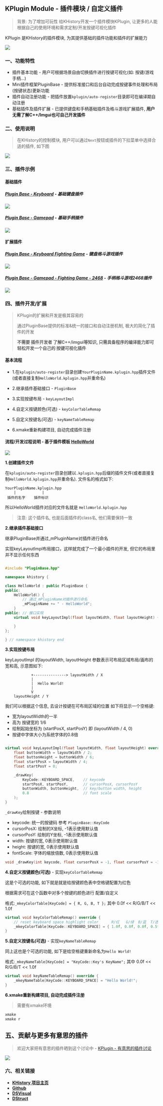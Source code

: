## KPlugin Module - 插件模块 / 自定义插件

> 背景: 为了增加可玩性 给KHistory开发一个插件模快KPlugin, 让更多的人能根据自己的使用环境和需求定制/开发按键可视化插件

KPlugin 是KHistory的插件模块, 为其提供基础的插件功能和插件的扩展能力

![](../docs/imgs/khistory.demo.png)

### 一、功能特性
- 插件基本功能 - 用户可根据场景自由切换插件进行按键可视化(如: 按键/游戏手柄...)
- Mini插件框架PluginBase -  提供标准接口和后台自动完成按键事件处理和布局(按键状态)更新功能
- 插件自动注册功能 - 把插件放置`kplugin/auto-register`目录即可在编译期自动注册
- 基础插件及插件扩展 - 已提供键盘和手柄基础插件及格斗游戏扩展插件, **用户无需了解C++/Imgui也可自己开发插件**


### 二、使用说明

> 在KHistory的控制模块, 用户可以通过`Next`按钮或插件的下拉菜单中选择合适的插件, 如下图

![](../docs/imgs/plugin-control.png)

### 三、插件示例

#### 基础插件

##### [Plugin Base - Keyboard](Keyboard.kplugin.hpp) - 基础键盘插件
![](../docs/imgs/Keyboard.kplugin.png)

##### [Plugin Base - Gamepad](Gamepad.kplugin.hpp) - 基础手柄插件
![](../docs/imgs/Gamepad.kplugin.png)

#### 扩展插件

##### [Plugin Base - Keyboard Fighting Game](auto-register/KeyboardFightingGame.kplugin.hpp) - 键盘格斗游戏插件
![](../docs/imgs/KeyboardFightingGame.kplugin.png)

##### [Plugin Base - Gamepad - Fighting Game - 2468](auto-register/GamepadFightingGame2468.kplugin.hpp) - 手柄格斗游戏2468插件
![](../docs/imgs/GamepadFightingGame2468.kplugin.png)


### 四、插件开发/扩展

> KPlugin的扩展和开发是极其容易的
>
> 通过PluginBase提供的标准&统一的接口和自动注册机制, 极大的简化了插件的开发
>
> **不需要 插件开发者 了解C++/imgui等知识, 只需具备程序的编译能力即可轻松开发一个自己的 按键可视化插件**


#### 基本流程
- 1.在`kplugin/auto-register`目录创建`YourPluginName.kplugin.hpp`插件文件(或者直接复制`HelloWorld.kplugin.hpp`并重命名)

- 2.继承插件基础接口 - `PluginBase`

- 3.实现按键布局 - `keyLayoutImpl`

- 4.自定义按键颜色(可选) - `keyColorTableRemap`

- 5.自定义按键名(可选) - `keyNameTableRemap`

- 6.xmake重新构建项目, 自动完成插件注册

#### 流程/开发过程说明 - 基于插件模板 [HelloWorld](auto-register/HelloWorld.kplugin.hpp)

![](../docs/imgs/HelloWorld.kplugin.png)

**1.创建插件文件**

在`kplugin/auto-register`目录创建以`.kplugin.hpp`后缀的插件文件(或者直接复制`HelloWorld.kplugin.hpp`并重命名). 文件名的格式如下:

```
YourPluginName.kplugin.hpp
    |            |
 插件的名字    插件标识
```
所以HelloWorld插件对应的文件名就是 `HelloWorld.kplugin.hpp`

> 注意: 这个插件名, 也是后面插件的class名, 他们需要保持一致

**2.继承插件基础接口**

继承PluginBase并通过_mPluginName对插件进行命名

实现keyLayoutImpl布局接口，这样就完成了一个最小插件的开发, 但它的布局里并不显示任何东西

```cpp

#include "PluginBase.hpp"

namespace khistory {

class HelloWorld : public PluginBase {
public:
    HelloWorld() {
        // 通过_mPluginName对插件进行命名
        _mPluginName += " - HelloWorld";
    }
public: // 接口实现
    virtual void keyLayoutImpl(float layoutWidth, float layoutHeight) {

    }
};

} // namespace khistory end

```

**3.实现按键布局**

keyLayoutImpl 的layoutWidth, layoutHeight 参数表示可布局区域布局/画布的 宽和高, 示意图如下:

```
            +---------------> layoutWidth / X
            |
            |  Hello World!
            |
            V
    layoutHeight / Y

```

我们可以根据这个信息, 去设计按键在可布局区域的位置
如下将显示一个空格键:
- 宽为layoutWidth的一半
- 高为 按键宽的 1/6
- 绘制起始坐标为 (startPosX, startPosY) 即 (layoutWidth / 4, 0)
- 按键中字体大小为系统字体的0.8倍

```cpp

virtual void keyLayoutImpl(float layoutWidth, float layoutHeight) override {
    float buttonWidth = layoutWidth / 2;
    float buttonHeight = buttonWidth / 6;
    float startPosX = layoutWidth / 4;
    float startPosY = 0;

    _drawKey(
        KeyCode::KEYBOARD_SPACE,    // keycode
        startPosX, startPosY,       // cursorPosX, cursorPosY
        buttonWidth, buttonHeight,  // key/button width, height
        0.8                         // font scale
    );
}

```

`_drawKey`绘制按键 - 参数说明

- keycode: 统一的按键码 参考 `PluginBase::KeyCode`
- cursorPosX: 绘制的X坐标, -1表示使用默认值
- cursorPosY: 绘制的Y坐标, -1表示使用默认值
- width: 按键的宽, 0表示使用默认值
- height: 按键的宽, 0表示使用默认值
- fontScale: 字体的缩放倍数, 0表示使用默认值

```cpp
void _drawKey(int keycode, float cursorPosX = -1, float cursorPosY = -1, float width = 0, float height = 0, float fontScale = 0)
```

**4.自定义按键颜色(可选)** - 实现`keyColorTableRemap`

这是个可选的功能, 如下就是就是给按键颜色表中空格键配置为红色

根据需求可在这个函数中对多个按键的颜色进行 配置/自定义

格式:`_mkeyColorTable[KeyCode] = { R, G, B, T };` 其中 0.0f << R/G/B/T << 1.0f

```cpp
virtual void keyColorTableRemap() override {
    // reset keyboard space highlight color      R/红   G/绿  B/蓝  T/透明度
    _mkeyColorTable[KeyCode::KEYBOARD_SPACE] = { 1.0f, 0.0f, 0.0f, 0.5f };
}
```

**5.自定义按键名(可选)** - 实现`keyNameTableRemap`

同上这也是个可选的功能, 如下是给空格键重新命名为`Hello World!`

格式:`_mkeyNameTable[KeyCode] = "KeyCode::Key's KeyName";` 其中 0.0f << R/G/B/T << 1.0f

```cpp
virtual void keyNameTableRemap() override {
    _mkeyNameTable[KeyCode::KEYBOARD_SPACE] = "Hello World!";
}
```

**6.xmake重新构建项目, 自动完成插件注册**
> 需要有xmake环境

```bash
xmake
xmake r
```

## 五、贡献与更多有意思的插件

> 欢迎大家把有意思的插件晒到这个讨论中 - [KPlugin - 有意思的插件讨论](https://github.com/Sunrisepeak/KHistory/discussions/9)

![](../docs/imgs/kplugin.set.png)


### 六、相关链接

- [**KHistory 项目主页**](https://github.com/Sunrisepeak/KHistory)
- [**Github**](https://github.com/Sunrisepeak)
- [**DSVisual**](https://github.com/Sunrisepeak/DSVisual)
- [**DStruct**](https://github.com/Sunrisepeak/DStruct)